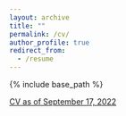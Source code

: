 ```yaml
---
layout: archive
title: ""
permalink: /cv/
author_profile: true
redirect_from:
  - /resume
---
```


{% include base_path %}

[CV as of September 17, 2022](http://jamesnormington.github.io/files/cv.pdf)
